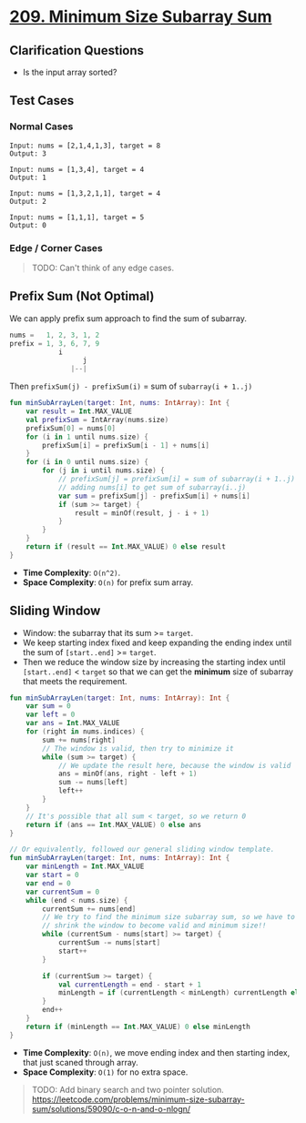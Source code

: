 # [209. Minimum Size Subarray Sum](https://leetcode.com/problems/minimum-size-subarray-sum/)

## Clarification Questions
* Is the input array sorted?
 
## Test Cases
### Normal Cases
```
Input: nums = [2,1,4,1,3], target = 8
Output: 3

Input: nums = [1,3,4], target = 4
Output: 1

Input: nums = [1,3,2,1,1], target = 4
Output: 2

Input: nums = [1,1,1], target = 5
Output: 0
```
### Edge / Corner Cases
> TODO: Can't think of any edge cases.

## Prefix Sum (Not Optimal)
We can apply prefix sum approach to find the sum of subarray.

```js
nums =   1, 2, 3, 1, 2
prefix = 1, 3, 6, 7, 9
            i  
                  j
               |--|
```
Then `prefixSum(j) - prefixSum(i)` = sum of `subarray(i + 1..j)`

```kotlin
fun minSubArrayLen(target: Int, nums: IntArray): Int {
    var result = Int.MAX_VALUE
    val prefixSum = IntArray(nums.size)
    prefixSum[0] = nums[0]
    for (i in 1 until nums.size) {
        prefixSum[i] = prefixSum[i - 1] + nums[i]
    }
    for (i in 0 until nums.size) {
        for (j in i until nums.size) {
            // prefixSum[j] = prefixSum[i] = sum of subarray(i + 1..j)
            // adding nums[i] to get sum of subarray(i..j)
            var sum = prefixSum[j] - prefixSum[i] + nums[i]
            if (sum >= target) {
                result = minOf(result, j - i + 1)
            }
        }
    }
    return if (result == Int.MAX_VALUE) 0 else result
}
```

* **Time Complexity**: `O(n^2)`.
* **Space Complexity**: `O(n)` for prefix sum array.

## Sliding Window
* Window: the subarray that its sum >= `target`.
* We keep starting index fixed and keep expanding the ending index until the sum of `[start..end]` >= `target`.
* Then we reduce the window size by increasing the starting index until `[start..end]` < `target` so that we can get the **minimum** size of subarray that meets the requirement.

```kotlin
fun minSubArrayLen(target: Int, nums: IntArray): Int {
    var sum = 0
    var left = 0
    var ans = Int.MAX_VALUE
    for (right in nums.indices) {
        sum += nums[right]
        // The window is valid, then try to minimize it
        while (sum >= target) {
            // We update the result here, because the window is valid
            ans = minOf(ans, right - left + 1)
            sum -= nums[left]
            left++
        }
    }
    // It's possible that all sum < target, so we return 0
    return if (ans == Int.MAX_VALUE) 0 else ans
}

// Or equivalently, followed our general sliding window template.
fun minSubArrayLen(target: Int, nums: IntArray): Int {
    var minLength = Int.MAX_VALUE
    var start = 0
    var end = 0
    var currentSum = 0
    while (end < nums.size) {
        currentSum += nums[end]
        // We try to find the minimum size subarray sum, so we have to 
        // shrink the window to become valid and minimum size!!
        while (currentSum - nums[start] >= target) {
            currentSum -= nums[start]
            start++
        }

        if (currentSum >= target) {
            val currentLength = end - start + 1
            minLength = if (currentLength < minLength) currentLength else minLength
        }
        end++
    }
    return if (minLength == Int.MAX_VALUE) 0 else minLength
}
```

* **Time Complexity**: `O(n)`, we move ending index and then starting index, that just scaned through array.
* **Space Complexity**: `O(1)` for no extra space.

> TODO: Add binary search and two pointer solution. https://leetcode.com/problems/minimum-size-subarray-sum/solutions/59090/c-o-n-and-o-nlogn/